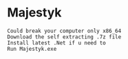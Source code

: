 # Majestyk
	Could break your computer only x86_64
	Download the self extracting .7z file 
	Install latest .Net if u need to
	Run Majestyk.exe
